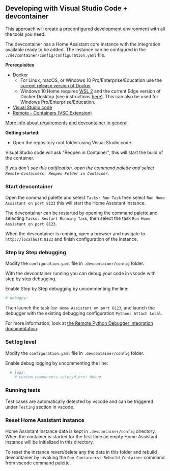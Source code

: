 ## Developing with Visual Studio Code + devcontainer

This approach will create a preconfigured development environment with all the tools you need.

The devcontainer has a Home Assistant core instance with the integration available ready to be added. The instance can be configured in the `./devcontainer/config/configuration.yaml` file.

**Prerequisites**

- Docker
  -  For Linux, macOS, or Windows 10 Pro/Enterprise/Education use the [current release version of Docker](https://docs.docker.com/install/)
  -   Windows 10 Home requires [WSL 2](https://docs.microsoft.com/windows/wsl/wsl2-install) and the current Edge version of Docker Desktop (see instructions [here](https://docs.docker.com/docker-for-windows/wsl-tech-preview/)). This can also be used for Windows Pro/Enterprise/Education.
- [Visual Studio code](https://code.visualstudio.com/)
- [Remote - Containers (VSC Extension)][extension-link]

[More info about requirements and devcontainer in general](https://code.visualstudio.com/docs/remote/containers#_getting-started)

[extension-link]: https://marketplace.visualstudio.com/items?itemName=ms-vscode-remote.remote-containers

**Getting started:**

- Open the repository root folder using Visual Studio code.

Visual Studio code will ask "Reopen in Container", this will start the build of the container.

_If you don't see this notification, open the command palette and select `Remote-Containers: Reopen Folder in Container`._

### Start devcontainer

Open the command palette and select `Tasks: Run Task` then select `Run Home Assistant on port 8123` this will start the Home Assistant instance.

The devcontainer can be restarted by opening the command palette and selecting `Tasks: Restart Running Task`, then select the task `Run Home Assistant on port 8123`.

When the devcontainer is running, open a browser and navigate to `http://localhost:8123` and finish configuration of the instance.

### Step by Step debugging

Modify the `configuration.yaml` file in `.devcontainer/config` folder.

With the devcontainer running you can debug your code in vscode with step by step debugging.

Enable Step by Step debugging by uncommenting the line:

```yaml
# debugpy:
```

Then launch the task `Run Home Assistant on port 8123`, and launch the debugger
with the existing debugging configuration `Python: Attach Local`.

For more information, look at [the Remote Python Debugger integration documentation](https://www.home-assistant.io/integrations/debugpy/).

### Set log level

Modify the `configuration.yaml` file in `.devcontainer/config` folder.

Enable debug logging by uncommenting the line:

```yaml
  # logs:
    # custom_components.saleryd_hrv: debug
```

### Running tests
Test cases are automatically detected by vscode and can be triggered under `Testing` section in vscode.

### Reset Home Assistant instance
Home Assistant instance data is kept in `.devcontainer/config` directory. When the container is started for the first time an empty Home Assistant instance will be initialized in this directory.

To reset the instance revert/delete any the data in this folder and rebuild devcontainer by invoking the `Dev Containers: Rebuild Container` command from vscode command palette.
